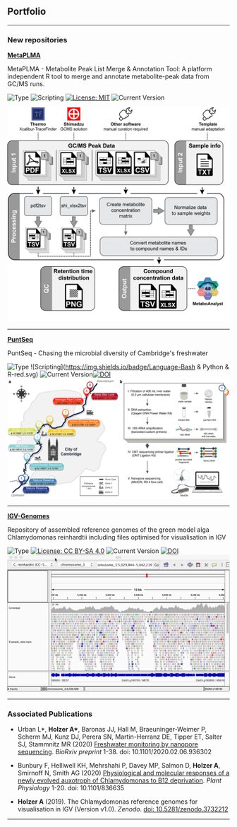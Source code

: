## Portfolio

---

### New repositories

[**MetaPLMA**](https://github.com/AndreHolzer/IGV-Genomes)

MetaPLMA - Metabolite Peak List Merge & Annotation Tool: A platform independent R tool to merge and annotate metabolite-peak data from GC/MS runs.

![Type](https://img.shields.io/badge/Type-Software-red.svg) ![Scripting](https://img.shields.io/badge/Language-R-red.svg) [![License: MIT](https://img.shields.io/badge/License-MIT-yellow.svg)](LICENSE) ![Current Version](https://img.shields.io/badge/Version-v1.0-green.svg)

[<img src="images/MetaPLM-workflow.png?raw=true"/>](https://github.com/AndreHolzer/MetaPLMA)

---
[**PuntSeq**](https://github.com/AndreHolzer/PuntSeq)

PuntSeq - Chasing the microbial diversity of Cambridge's freshwater

![Type](https://img.shields.io/badge/Type-Project-red.svg) ![Scripting](https://img.shields.io/badge/Language-Bash & Python & R-red.svg) ![Current Version](https://img.shields.io/badge/Version-v1.0-green.svg)[![DOI](https://img.shields.io/badge/DOI-10.1101/2020.02.06.936302-blue.svg)](https://doi.org/10.1101/2020.02.06.936302)[<img src="images/figure2.png?raw=true"/>](https://github.com/AndreHolzer/PuntSeq)

---
[**IGV-Genomes**](https://github.com/AndreHolzer/IGV-Genomes)

Repository of assembled reference genomes of the green model alga Chlamydomonas reinhardtii including files optimised for visualisation in IGV

![Type](https://img.shields.io/badge/Type-Dataset-red.svg) [![License: CC BY-SA 4.0](https://img.shields.io/badge/License-CC%20BY--SA%204.0-lightgrey.svg)](CC-BY-SA-4.0_License.txt) ![Current Version](https://img.shields.io/badge/Version-v1.0-green.svg) [![DOI](https://zenodo.org/badge/DOI/10.5281/zenodo.3732212.svg)](https://doi.org/10.5281/zenodo.3732212) [<img src="images/IGV-Genomes.png?raw=true"/>](https://github.com/AndreHolzer/IGV-Genomes)



---

### Associated Publications

- Urban L*, **Holzer A\***, Baronas JJ, Hall M, Braeuninger-Weimer P, Scherm MJ, Kunz DJ, Perera SN, Martin-Herranz DE, Tipper ET, Salter SJ, Stammnitz MR (2020) [Freshwater monitoring by nanopore sequencing](http://www.plantphysiol.org/content/early/2020/02/20/pp.19.01375). *BioRxiv preprint* 1-38. doi: 10.1101/2020.02.06.936302

- Bunbury F, Helliwell KH, Mehrshahi P, Davey MP, Salmon D, **Holzer A**, Smirnoff N, Smith AG (2020) [Physiological and molecular responses of a newly evolved auxotroph of Chlamydomonas to B12 deprivation](https://www.biorxiv.org/content/10.1101/836635v1). *Plant Physiology* 1-20. doi: 10.1101/836635

- **Holzer A** (2019). The Chlamydomonas reference genomes for visualisation in IGV (Version v1.0). *Zenodo*. [doi: 10.5281/zenodo.3732212](http://doi.org/10.5281/zenodo.3732212)

  

---
